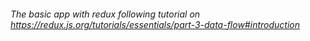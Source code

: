 ###### The basic app with redux following tutorial on https://redux.js.org/tutorials/essentials/part-3-data-flow#introduction